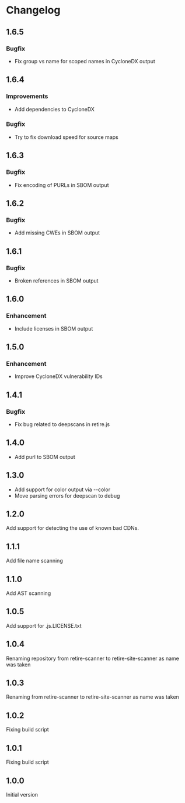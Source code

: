 # Changelog

## 1.6.5

### Bugfix

* Fix group vs name for scoped names in CycloneDX output

## 1.6.4

### Improvements

* Add dependencies to CycloneDX


### Bugfix

* Try to fix download speed for source maps

## 1.6.3

### Bugfix

* Fix encoding of PURLs in SBOM output

## 1.6.2

### Bugfix

* Add missing CWEs in SBOM output

## 1.6.1

### Bugfix

* Broken references in SBOM output

## 1.6.0

### Enhancement

* Include licenses in SBOM output

## 1.5.0

### Enhancement

* Improve CycloneDX vulnerability IDs

## 1.4.1

### Bugfix 

* Fix bug related to deepscans in retire.js

## 1.4.0

* Add purl to SBOM output

## 1.3.0

* Add support for color output via --color
* Move parsing errors for deepscan to debug

## 1.2.0

Add support for detecting the use of known bad CDNs.

## 1.1.1

Add file name scanning

## 1.1.0

Add AST scanning

## 1.0.5

Add support for .js.LICENSE.txt 

## 1.0.4

Renaming repository from retire-scanner to retire-site-scanner as name was taken


## 1.0.3

Renaming from retire-scanner to retire-site-scanner as name was taken

## 1.0.2

Fixing build script

## 1.0.1

Fixing build script

## 1.0.0

Initial version